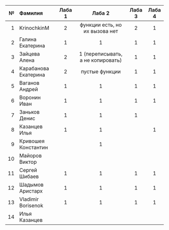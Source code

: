 <div id="header" align="center">
  <div id="main">
  </div>
  
| **№**	| **Фамилия**  	| **Лаба 1** 	| **Лаба 2** 	| **Лаба 3** 	| **Лаба 4** 	|
|------:	|:--------------|:----------:	|:----------:	|:----------:	|:----------:	|
|     1 	|    KrinochkinM   |2| функции есть, но их вызова нет|2|          1  	|  
|    2 	|  Галина Екатерина 	|       1    	|         1   	|           1 	|        1    	|
|    3 	|  Зайцева Алена 	| 2 | 1 (переписывать, а не копировать) |      1      	|       1     	|
|    4 	|  Карабанова Екатерина	| 2 | пустые функции |      1      	|        1    	|
|    5 	|Ваганов Андрей|       1    	|    1       	|        1    	|        1    	|
|    6 	|Воронин Иван|     1      	|      1      	|        1    	|          1  	|
|    7 	|Заньков Денис|          1 	|        1    	|       1     	|            	|
|    8 	|Казанцев Илья|     1      	|        1    	|            	|     1       	|
|   9 	|Кривошея Константин|           	|     1       	|            	|            	|
|    10 	|Майоров Виктор|           	|            	|            	|            	|
|    11 	|Сергей Шибаев|       1    	|        1    	|     1       	|         1   	|
|    12	|Шадымов Аристарх|        1   	|     1       	|       1     	|         1   	|
|    13	|Vladimir Borisenok|      1     	|   1         	|        1    	|     1       	|
|    14	|Илья Казанцев|           	|            	|            	|            	|
</div>
